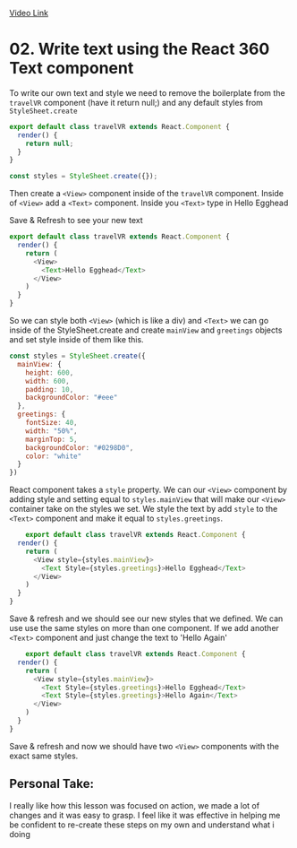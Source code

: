 [Video Link](https://egghead.io/lessons/react-write-text-using-the-react-360-text-component)

# 02. Write text using the React 360 Text component

To write our own text and style we need to remove the boilerplate from the ```travelVR``` component (have it return null;) and any default styles from ```StyleSheet.create```


```javascript
export default class travelVR extends React.Component {
  render() {
    return null;
  }
}

const styles = StyleSheet.create({});
```

Then create a ```<View>``` component inside of the ```travelVR``` component. Inside of ```<View>``` add a ```<Text>``` component. Inside you ```<Text>``` type in Hello Egghead

Save & Refresh to see your new text

```javascript
export default class travelVR extends React.Component {
  render() {
    return (
      <View>
        <Text>Hello Egghead</Text>
      </View>
    )
  }
}
```

So we can style both ```<View>``` (which is like a div) and ```<Text>``` we can go inside of the StyleSheet.create and create ```mainView``` and ```greetings``` objects and set style inside of them like this.


```javascript
const styles = StyleSheet.create({
  mainView: {
    height: 600,
    width: 600,
    padding: 10,
    backgroundColor: "#eee"
  },
  greetings: {
    fontSize: 40,
    width: "50%",
    marginTop: 5,
    backgroundColor: "#0298D0",
    color: "white"
  }
})
```

React component takes a ```style``` property. We can our ```<View>``` component by adding style and setting equal to ```styles.mainView``` that will make our ```<View>``` container take on the styles we set. We style the text by add ```style``` to the ```<Text>``` component and make it equal to ```styles.greetings```.

```javascript
	export default class travelVR extends React.Component {
  render() {
    return (
      <View style={styles.mainView}>
        <Text Style={styles.greetings}>Hello Egghead</Text>
      </View>
    )
  }
}
```

Save & refresh and we should see our new styles that we defined. We can use use the same styles on more than one component. If we add another ```<Text>``` component and just change the text to 'Hello Again' 

```javascript
	export default class travelVR extends React.Component {
  render() {
    return (
      <View style={styles.mainView}>
        <Text Style={styles.greetings}>Hello Egghead</Text>
        <Text Style={styles.greetings}>Hello Again</Text>
      </View>
    )
  }
}
```


Save & refresh and now we should have two ```<View>``` components with the exact same styles.


## Personal Take:
I really like how this lesson was focused on action, we made a lot of changes and it was easy to grasp. I feel like it was effective in helping me be confident to re-create these steps on my own and understand what i doing
